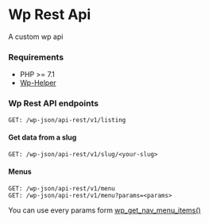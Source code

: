 
# Wp Rest Api

A custom wp api

### Requirements
- PHP >= 7.1
- [Wp-Helper](https://github.com/NicolasBernaux/wp-helper)

### Wp Rest API endpoints
```
GET: /wp-json/api-rest/v1/listing
```

#### Get data from a slug
```
GET: /wp-json/api-rest/v1/slug/<your-slug>
```

#### Menus

```
GET: /wp-json/api-rest/v1/menu
GET: /wp-json/api-rest/v1/menu?params=<params>
```
You can use every params form [wp_get_nav_menu_items()](https://developer.wordpress.org/reference/functions/wp_get_nav_menu_items/)
